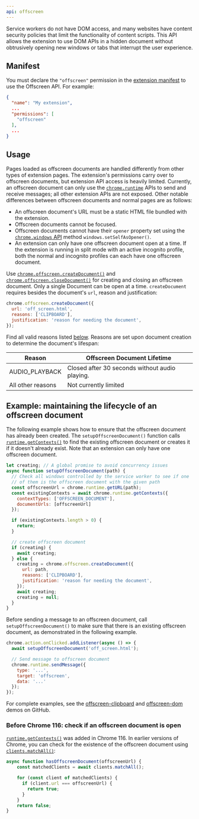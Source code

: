 ```yaml
---
api: offscreen
---
```


Service workers do not have DOM access, and many websites have content security policies that limit the functionality of content scripts. This API allows the extension to use DOM APIs in a hidden document without obtrusively opening new windows or tabs that interrupt the user experience. 

## Manifest

You must declare the `"offscreen"` permission in the [extension manifest][doc-manifest] to use the Offscreen API. For example:

```json
{
  "name": "My extension",
  ...
  "permissions": [
    "offscreen"
  ],
  ...
}
```

## Usage

Pages loaded as offscreen documents are handled differently from other types of extension pages. The extension's permissions carry over to offscreen documents, but extension API access is heavily limited. Currently, an offscreen document can only use the [`chrome.runtime`][api-runtime] APIs to send and receive messages; all other extension APIs are not exposed. Other notable differences between offscreen documents and normal pages are as follows:

* An offscreen document's URL must be a static HTML file bundled with the extension.
* Offscreen documents cannot be focused.
* Offscreen documents cannot have their `opener` property set using the [`chrome.windows` API][api-windows] method `windows.setSelfAsOpener()`.
* An extension can only have one offscreen document open at a time. If the extension is running in split mode with an active incognito profile, both the normal and incognito profiles can each have one offscreen document. 

Use [`chrome.offscreen.createDocument()`](#method-createDocument) and [`chrome.offscreen.closeDocument()`](#method-closeDocument) for creating and closing an offscreen document. Only a single Document can be open at a time. `createDocument` requires besides the document's `url`, reason and justification:

```js
chrome.offscreen.createDocument({
  url: 'off_screen.html',
  reasons: ['CLIPBOARD'],
  justification: 'reason for needing the document',
});
```

Find all valid reasons listed [below][offscreen-reason]. Reasons are set upon document creation to determine the document's lifespan: 


| Reason            | Offscreen Document Lifetime                    |
|-------------------|------------------------------------------------|
| AUDIO_PLAYBACK    | Closed after 30 seconds without audio playing. |
| All other reasons | Not currently limited                          |

## Example: maintaining the lifecycle of an offscreen document

The following example shows how to ensure that the offscreen document has already been created. The `setupOffscreenDocument()` function calls [`runtime.getContexts()`][runtime-get-contexts] to find the existing offscreen document or creates it if it doesn't already exist. Note that an extension can only have one offscreen document.

```js
let creating; // A global promise to avoid concurrency issues
async function setupOffscreenDocument(path) {
  // Check all windows controlled by the service worker to see if one 
  // of them is the offscreen document with the given path
  const offscreenUrl = chrome.runtime.getURL(path);
  const existingContexts = await chrome.runtime.getContexts({
    contextTypes: ['OFFSCREEN_DOCUMENT'],
    documentUrls: [offscreenUrl]
  });

  if (existingContexts.length > 0) {
    return;
  }

  // create offscreen document
  if (creating) {
    await creating;
  } else {
    creating = chrome.offscreen.createDocument({
      url: path,
      reasons: ['CLIPBOARD'],
      justification: 'reason for needing the document',
    });
    await creating;
    creating = null;
  }
}
```

Before sending a message to an offscreen document, call `setupOffscreenDocument()` to make sure that there is an existing offscreen document, as demonstrated in the following example. 

```js
chrome.action.onClicked.addListener(async () => {
  await setupOffscreenDocument('off_screen.html');

  // Send message to offscreen document
  chrome.runtime.sendMessage({
    type: '...',
    target: 'offscreen',
    data: '...'
  });
});
```

For complete examples, see the [offscreen-clipboard][gh-offscreen-clipboard] and [offscreen-dom][gh-offscreen-dom] demos on GitHub.

### Before Chrome 116: check if an offscreen document is open

[`runtime.getContexts()`][runtime-get-contexts] was added in Chrome 116. In earlier versions of
Chrome, you can check for the existence of the offscreen document using [`clients.matchAll()`](https://developer.mozilla.org/docs/Web/API/Clients/matchAll):

```js
async function hasOffscreenDocument(offscreenUrl) {
    const matchedClients = await clients.matchAll();

    for (const client of matchedClients) {
      if (client.url === offscreenUrl) {
        return true;
      }
    }
    return false;
}
```


 [api-runtime]: /docs/extensions/reference/runtime/
 [api-windows]: /docs/extensions/reference/windows/
 [doc-manifest]: /docs/extensions/mv3/manifest/
 [gh-offscreen-clipboard]: https://github.com/GoogleChrome/chrome-extensions-samples/tree/main/functional-samples/cookbook.offscreen-clipboard-write
 [gh-offscreen-dom]: https://github.com/GoogleChrome/chrome-extensions-samples/tree/main/functional-samples/cookbook.offscreen-dom
 [offscreen-reason]: /docs/extensions/reference/offscreen/#type-Reason
 [runtime-get-contexts]: /docs/extensions/reference/runtime/#method-getContexts
